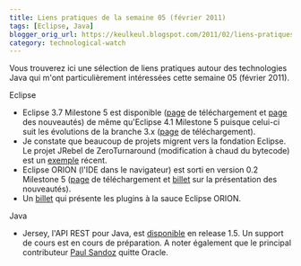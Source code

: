 ```yaml
---
title: Liens pratiques de la semaine 05 (février 2011)
tags: [Eclipse, Java]
blogger_orig_url: https://keulkeul.blogspot.com/2011/02/liens-pratiques-de-la-semaine.html
category: technological-watch
---
```


Vous trouverez ici une sélection de liens pratiques autour des technologies Java qui m'ont particulièrement intéressées cette semaine 05 (février 2011).
  
Eclipse  

* Eclipse 3.7 Milestone 5 est disponible ([page](http://download.eclipse.org/eclipse/downloads/drops/S-3.7M5-201101272034/index.php) de téléchargement et [page](http://download.eclipse.org/eclipse/downloads/drops/S-3.7M5-201101272034/eclipse-news-M5.html) des nouveautés) de même qu'Eclipse 4.1 Milestone 5 puisque celui-ci suit les évolutions de la branche 3.x ([page](http://download.eclipse.org/e4/downloads/drops/S-0.11M5-201101282000/index.html) de téléchargement).  
* Je constate que beaucoup de projets migrent vers la fondation Eclipse. Le projet JRebel de ZeroTurnaround (modification à chaud du bytecode) est un [exemple](http://www.prweb.com/releases/2011/02/prweb5025234.htm) récent.
* Eclipse ORION (l'IDE dans le navigateur) est sorti en version 0.2 Milestone 5 ([page](http://download.eclipse.org/e4/orion/drops/S-0.2M5-201101311515/index.html) de téléchargement et [billet](http://borisoneclipse.blogspot.com/2011/02/new-features-in-orion-m5.html) sur la présentation des nouveautés).
* Un [billet](http://eclipsr.blogspot.com/2011/02/orion-m5-and-plugins.html) qui présente les plugins à la sauce Eclipse ORION.  

Java  

* Jersey, l'API REST pour Java, est [disponible](http://www.java.net/story/paul-sandoz-jersey-15-released) en release 1.5. Un support de cours est en cours de préparation. A noter également que le principal contributeur [Paul Sandoz](http://blogs.sun.com/sandoz/entry/301_moved_permanently) quitte Oracle.